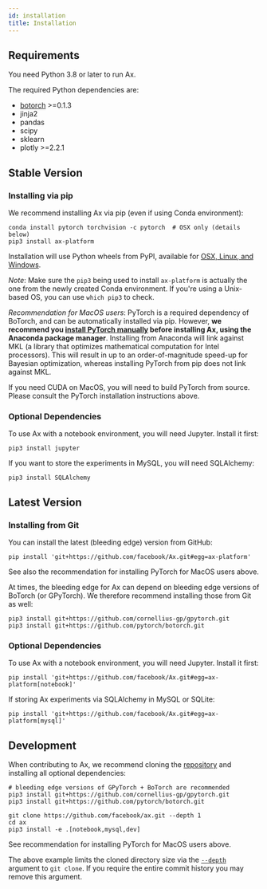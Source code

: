```yaml
---
id: installation
title: Installation
---
```


## Requirements
You need Python 3.8 or later to run Ax.

The required Python dependencies are:

* [botorch](https://www.botorch.org) >=0.1.3
* jinja2
* pandas
* scipy
* sklearn
* plotly >=2.2.1

## Stable Version

### Installing via pip
We recommend installing Ax via pip (even if using Conda environment):

```
conda install pytorch torchvision -c pytorch  # OSX only (details below)
pip3 install ax-platform
```

Installation will use Python wheels from PyPI, available for [OSX, Linux, and Windows](https://pypi.org/project/ax-platform/#files).

*Note*: Make sure the `pip3` being used to install `ax-platform` is actually the one from the newly created Conda environment.
If you're using a Unix-based OS, you can use `which pip3` to check.

*Recommendation for MacOS users*: PyTorch is a required dependency of BoTorch, and can be automatically installed via pip.
However, **we recommend you [install PyTorch manually](https://pytorch.org/get-started/locally/#anaconda-1) before installing Ax, using the Anaconda package manager**.
Installing from Anaconda will link against MKL (a library that optimizes mathematical computation for Intel processors).
This will result in up to an order-of-magnitude speed-up for Bayesian optimization, whereas installing PyTorch from pip does not link against MKL.

If you need CUDA on MacOS, you will need to build PyTorch from source. Please consult the PyTorch installation instructions above.

### Optional Dependencies

To use Ax with a notebook environment, you will need Jupyter. Install it first:
```
pip3 install jupyter
```

If you want to store the experiments in MySQL, you will need SQLAlchemy:
```
pip3 install SQLAlchemy
```

## Latest Version

### Installing from Git

You can install the latest (bleeding edge) version from GitHub:

```
pip install 'git+https://github.com/facebook/Ax.git#egg=ax-platform'
```

See also the recommendation for installing PyTorch for MacOS users above.

At times, the bleeding edge for Ax can depend on bleeding edge versions of BoTorch (or GPyTorch). We therefore recommend installing those from Git as well:
```
pip3 install git+https://github.com/cornellius-gp/gpytorch.git
pip3 install git+https://github.com/pytorch/botorch.git
```

### Optional Dependencies


To use Ax with a notebook environment, you will need Jupyter. Install it first:

```
pip install 'git+https://github.com/facebook/Ax.git#egg=ax-platform[notebook]'
```

If storing Ax experiments via SQLAlchemy in MySQL or SQLite:
```
pip install 'git+https://github.com/facebook/Ax.git#egg=ax-platform[mysql]'
```

## Development

When contributing to Ax, we recommend cloning the [repository](https://github.com/facebook/Ax) and installing all optional dependencies:

```
# bleeding edge versions of GPyTorch + BoTorch are recommended
pip3 install git+https://github.com/cornellius-gp/gpytorch.git
pip3 install git+https://github.com/pytorch/botorch.git

git clone https://github.com/facebook/ax.git --depth 1
cd ax
pip3 install -e .[notebook,mysql,dev]
```

See recommendation for installing PyTorch for MacOS users above.

The above example limits the cloned directory size via the
[`--depth`](https://git-scm.com/docs/git-clone#Documentation/git-clone.txt---depthltdepthgt)
argument to `git clone`. If you require the entire commit history you may remove this
argument.
